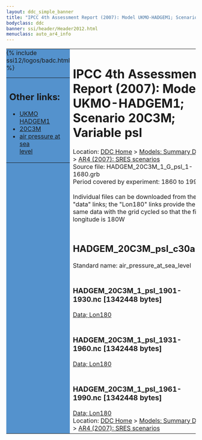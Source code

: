 ```yaml
---
layout: ddc_simple_banner
title: "IPCC 4th Assessment Report (2007): Model UKMO-HADGEM1; Scenario 20C3M; Variable psl"
bodyclass: ddc
banner: ssi/header/Header2012.html
menuclass: auto_ar4_info
---
```



<table width="100%" border="0" cellspacing="0" cellpadding="0" style="border-collapse: collapse;">
<tr style="margin:0;padding:0;border:0;">
<td style="margin:0;padding:0;border:0;height:1pt;width:150pt;background:#5492CD;" valign="top" >

<div id="lh-col2" class="auto_ar4_info">
<table class="menumain" bgcolor="#5492CD" cellspacing="0" width="100%" border="0">
<tr><td>
<h2> Other links:</h2>
<ul>
<li><a href="/auto/ar4/model-UKMO-HADGEM1.html">UKMO<br/>HADGEM1</a></li>
<li><a href="/auto/ar4/scenario-20C3M.html">20C3M</a></li>
<li><a href="/auto/ar4/var-air_pressure_at_sea_level.html">air pressure at sea<br/> level</a></li>
</ul>
</td></tr>
{% include ssi12/logos/badc.html %}
</table>
</div>
</td>
<td><h1>IPCC 4th Assessment Report (2007): Model UKMO-HADGEM1; Scenario 20C3M; Variable psl</h1>

<!-- Breadcrumb1 -->
<div id="breadcrumb1" align="left">
Location: <a href="/index.html">DDC Home</a> > <a href="/sim/gcm_clim/">Models: Summary Data</a>
> <a href="/sim/gcm_clim/SRES_AR4/index.html">AR4 (2007): SRES scenarios</a>
</div>
<!-- End of Breadcrumb1 -->Source file: HADGEM_20C3M_1_G_psl_1-1680.grb
<br/>
Period covered by experiment: 1860 to 1999<br/>
<br/>Individual files can be downloaded from the "data" links; the "Lon180" links provide the same data
         with the grid cycled so that the first longitude is 180W<br/>
<br/><h2>HADGEM_20C3M_psl_c30a.tar</h2>
Standard name: air_pressure_at_sea_level<br>
<br/><h3>HADGEM_20C3M_1_psl_1901-1930.nc [1342448 bytes]</h3>
<a href="http://apps.ipcc-data.org/cgi-bin/downl/ar4_nc/psl/HADGEM_20C3M_1_psl_1901-1930.nc">Data; </a><a href="http://apps.ipcc-data.org/cgi-bin/downl/ar4_nc/psl/HADGEM_20C3M_1_psl_1901-1930.cyto180.nc"> Lon180</a><br/>
<br/><h3>HADGEM_20C3M_1_psl_1931-1960.nc [1342448 bytes]</h3>
<a href="http://apps.ipcc-data.org/cgi-bin/downl/ar4_nc/psl/HADGEM_20C3M_1_psl_1931-1960.nc">Data; </a><a href="http://apps.ipcc-data.org/cgi-bin/downl/ar4_nc/psl/HADGEM_20C3M_1_psl_1931-1960.cyto180.nc"> Lon180</a><br/>
<br/><h3>HADGEM_20C3M_1_psl_1961-1990.nc [1342448 bytes]</h3>
<a href="http://apps.ipcc-data.org/cgi-bin/downl/ar4_nc/psl/HADGEM_20C3M_1_psl_1961-1990.nc">Data; </a><a href="http://apps.ipcc-data.org/cgi-bin/downl/ar4_nc/psl/HADGEM_20C3M_1_psl_1961-1990.cyto180.nc"> Lon180</a><br/>
<!-- Breadcrumb2 -->
<div id="breadcrumb2" align="left">
Location: <a href="/index.html">DDC Home</a> > <a href="/sim/gcm_clim/">Models: Summary Data</a>
> <a href="/sim/gcm_clim/SRES_AR4/index.html">AR4 (2007): SRES scenarios</a>
</div>
<!-- End of Breadcrumb2 --></td></tr></table>
